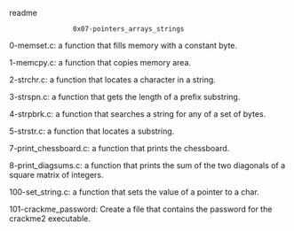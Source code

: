 readme

					0x07-pointers_arrays_strings

0-memset.c:  a function that fills memory with a constant byte.

1-memcpy.c: a function that copies memory area.

2-strchr.c: a function that locates a character in a string.

3-strspn.c: a function that gets the length of a prefix substring.

4-strpbrk.c: a function that searches a string for any of a set of bytes.

5-strstr.c: a function that locates a substring.

7-print_chessboard.c: a function that prints the chessboard.

8-print_diagsums.c: a function that prints the sum of the two diagonals of a square matrix of integers.

100-set_string.c: a function that sets the value of a pointer to a char.

101-crackme_password: Create a file that contains the password for the crackme2 executable.
